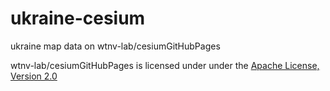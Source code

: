 # ukraine-cesium
ukraine map data on wtnv-lab/cesiumGitHubPages

wtnv-lab/cesiumGitHubPages is licensed under under the [Apache License, Version 2.0](http://www.apache.org/licenses/LICENSE-2.0)
